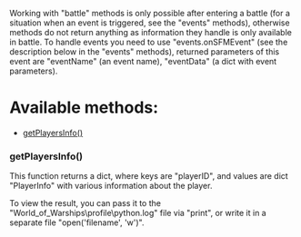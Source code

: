 Working with "battle" methods is only possible after entering a battle (for a situation when an event is triggered, see the "events" methods), otherwise methods do not return anything as information they handle is only available in battle. To handle events you need to use "events.onSFMEvent" (see the description below in the "events" methods), returned parameters of this event are "eventName" (an event name), "eventData" (a dict with event parameters).

# Available methods:

- [getPlayersInfo()](#getplayersinfo())

### getPlayersInfo()
This function returns a dict, where keys are "playerID", and values are dict "PlayerInfo" with various information about the player.

To view the result, you can pass it to the "World_of_Warships\profile\python.log" file via "print", or write it in a separate file "open('filename', 'w')".
